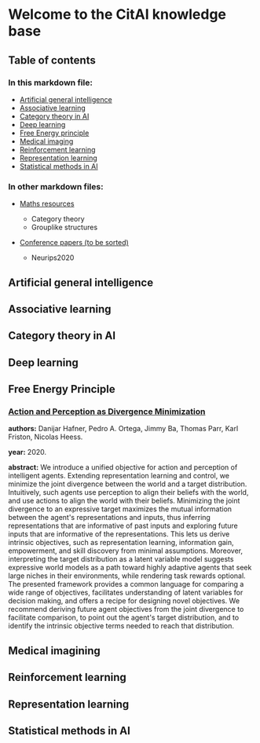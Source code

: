 # Welcome to the CitAI knowledge base

## Table of contents
### In this markdown file:
* [Artificial general intelligence](#artificial-general-intelligence)
* [Associative learning](#associative-learning)
* [Category theory in AI](#category-theory-in-ai)
* [Deep learning](#deep-learning)
* [Free Energy principle](#free-energy-principle)
* [Medical imaging](#medical-imaging)
* [Reinforcement learning](#reinforcement-learning)
* [Representation learning](#representation-learning)
* [Statistical methods in AI](#statistical-methods-in-ai)

### In other markdown files:
* [Maths resources](./Knowledge/maths.md)
    * Category theory
    * Grouplike structures


* [Conference papers (to be sorted)](./Knowledge/conference-papers.md)
    * Neurips2020


<a name="artificial_general_intelligence"/></a>
## Artificial general intelligence





<a name="associative-learning"/></a>
## Associative learning







<a name="category-theory-in-ai"/></a>
## Category theory in AI







<a name="deep-learning"/></a>
## Deep learning





<a name="free-energy-principle"/></a>
## Free Energy Principle

### [Action and Perception as Divergence Minimization](https://arxiv.org/abs/2009.01791)

**authors:** Danijar Hafner, Pedro A. Ortega, Jimmy Ba, Thomas Parr, Karl Friston, Nicolas Heess.

**year:** 2020.

**abstract:**  We introduce a unified objective for action and perception of intelligent agents. Extending representation learning and control, we minimize the joint divergence between the world and a target distribution. Intuitively, such agents use perception to align their beliefs with the world, and use actions to align the world with their beliefs. Minimizing the joint divergence to an expressive target maximizes the mutual information between the agent's representations and inputs, thus inferring representations that are informative of past inputs and exploring future inputs that are informative of the representations. This lets us derive intrinsic objectives, such as representation learning, information gain, empowerment, and skill discovery from minimal assumptions. Moreover, interpreting the target distribution as a latent variable model suggests expressive world models as a path toward highly adaptive agents that seek large niches in their environments, while rendering task rewards optional. The presented framework provides a common language for comparing a wide range of objectives, facilitates understanding of latent variables for decision making, and offers a recipe for designing novel objectives. We recommend deriving future agent objectives from the joint divergence to facilitate comparison, to point out the agent's target distribution, and to identify the intrinsic objective terms needed to reach that distribution.




<a name="medical-imaging"/></a>
## Medical imagining




<a name="reinforcement-learning"/></a>
## Reinforcement learning







<a name="representation-learning"/></a>
## Representation learning





<a name="statistical-methods-in-ai"/></a>
## Statistical methods in AI
